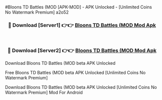 #Bloons TD Battles (MOD [APK-MOD] - APK Unlocked - [Unlimited Coins No Watermark Premium] a2o52



<div align="center">

<h3>🔴 Download [Server1] 👉👉 <a href="https://momento.my/?title=Bloons_TD_Battles_(MOD">Bloons TD Battles (MOD Mod Apk</a></h3><br>

<h3>🔴 Download [Server2] 👉👉 <a href="https://momento.my/?title=Bloons_TD_Battles_(MOD">Bloons TD Battles (MOD Mod Apk</a></h3>
</div>



Download Bloons TD Battles (MOD beta APK Unlocked

Free Bloons TD Battles (MOD beta APK Unlocked [Unlimited Coins No Watermark Premium]

Download Bloons TD Battles (MOD beta APK Unlocked [Unlimited Coins No Watermark Premium] Mod For Android
